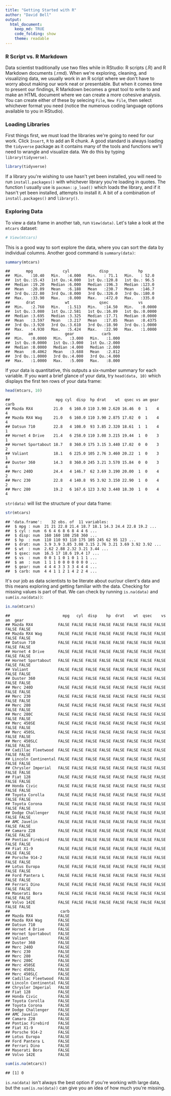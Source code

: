 ```yaml
---
title: "Getting Started with R"
author: "David Bell"
output: 
  html_document:
    keep_md: TRUE
    code_folding: show
    theme: readable
---
```


### R Script vs. R Markdown

Data scientist traditionally use two files while in RStudio: R scripts (.R) and R Markdown documents (.rmd). When we're exploring, cleaning, and visualizing data, we usually work in an R script where we don't have to worry about making our work neat or presentable. But when it comes time to present our findings, R Markdown becomes a great tool to write to and make an HTML document where we can create a more cohesive analysis. You can create either of these by selecing `File`, `New File`, then select whichever format you need (notice the numerous coding language options available to you in RStudio).

### Loading Libraries

First things first, we must load the libraries we're going to need for our work. Click `Insert`, `R` to add an R chunk. A good standard is always loading the `tidyverse` package as it contains many of the tools and functions we'll need to wrangle and visualize data. We do this by typing `library(tidyverse)`.


```r
library(tidyverse)
```

If a library you're wishing to use hasn't yet been installed, you will need to run `install.packages()` with whichever library you're loading in quotes. The function I usually use is `pacman::p_load()` which loads the library, and if it hasn't yet been installed, attempts to install it. A bit of a combination of `install.packages()` and `library()`.

### Exploring Data

To view a data frame in another tab, run `View(data)`. Let's take a look at the `mtcars` dataset:


```r
# View(mtcars)
```

This is a good way to sort explore the data, where you can sort the data by individual columns. Another good command is `summary(data)`:


```r
summary(mtcars)
```

```
##       mpg             cyl             disp             hp       
##  Min.   :10.40   Min.   :4.000   Min.   : 71.1   Min.   : 52.0  
##  1st Qu.:15.43   1st Qu.:4.000   1st Qu.:120.8   1st Qu.: 96.5  
##  Median :19.20   Median :6.000   Median :196.3   Median :123.0  
##  Mean   :20.09   Mean   :6.188   Mean   :230.7   Mean   :146.7  
##  3rd Qu.:22.80   3rd Qu.:8.000   3rd Qu.:326.0   3rd Qu.:180.0  
##  Max.   :33.90   Max.   :8.000   Max.   :472.0   Max.   :335.0  
##       drat             wt             qsec             vs        
##  Min.   :2.760   Min.   :1.513   Min.   :14.50   Min.   :0.0000  
##  1st Qu.:3.080   1st Qu.:2.581   1st Qu.:16.89   1st Qu.:0.0000  
##  Median :3.695   Median :3.325   Median :17.71   Median :0.0000  
##  Mean   :3.597   Mean   :3.217   Mean   :17.85   Mean   :0.4375  
##  3rd Qu.:3.920   3rd Qu.:3.610   3rd Qu.:18.90   3rd Qu.:1.0000  
##  Max.   :4.930   Max.   :5.424   Max.   :22.90   Max.   :1.0000  
##        am              gear            carb      
##  Min.   :0.0000   Min.   :3.000   Min.   :1.000  
##  1st Qu.:0.0000   1st Qu.:3.000   1st Qu.:2.000  
##  Median :0.0000   Median :4.000   Median :2.000  
##  Mean   :0.4062   Mean   :3.688   Mean   :2.812  
##  3rd Qu.:1.0000   3rd Qu.:4.000   3rd Qu.:4.000  
##  Max.   :1.0000   Max.   :5.000   Max.   :8.000
```
If your data is quantitative, this outputs a six-number summary for each variable. If you want a brief glance of your data, try `head(data, 10)` which displays the first ten rows of your data frame:


```r
head(mtcars, 10)
```

```
##                    mpg cyl  disp  hp drat    wt  qsec vs am gear carb
## Mazda RX4         21.0   6 160.0 110 3.90 2.620 16.46  0  1    4    4
## Mazda RX4 Wag     21.0   6 160.0 110 3.90 2.875 17.02  0  1    4    4
## Datsun 710        22.8   4 108.0  93 3.85 2.320 18.61  1  1    4    1
## Hornet 4 Drive    21.4   6 258.0 110 3.08 3.215 19.44  1  0    3    1
## Hornet Sportabout 18.7   8 360.0 175 3.15 3.440 17.02  0  0    3    2
## Valiant           18.1   6 225.0 105 2.76 3.460 20.22  1  0    3    1
## Duster 360        14.3   8 360.0 245 3.21 3.570 15.84  0  0    3    4
## Merc 240D         24.4   4 146.7  62 3.69 3.190 20.00  1  0    4    2
## Merc 230          22.8   4 140.8  95 3.92 3.150 22.90  1  0    4    2
## Merc 280          19.2   6 167.6 123 3.92 3.440 18.30  1  0    4    4
```
`str(data)` will list the structure of your data frame:


```r
str(mtcars)
```

```
## 'data.frame':	32 obs. of  11 variables:
##  $ mpg : num  21 21 22.8 21.4 18.7 18.1 14.3 24.4 22.8 19.2 ...
##  $ cyl : num  6 6 4 6 8 6 8 4 4 6 ...
##  $ disp: num  160 160 108 258 360 ...
##  $ hp  : num  110 110 93 110 175 105 245 62 95 123 ...
##  $ drat: num  3.9 3.9 3.85 3.08 3.15 2.76 3.21 3.69 3.92 3.92 ...
##  $ wt  : num  2.62 2.88 2.32 3.21 3.44 ...
##  $ qsec: num  16.5 17 18.6 19.4 17 ...
##  $ vs  : num  0 0 1 1 0 1 0 1 1 1 ...
##  $ am  : num  1 1 1 0 0 0 0 0 0 0 ...
##  $ gear: num  4 4 4 3 3 3 3 4 4 4 ...
##  $ carb: num  4 4 1 1 2 1 4 2 2 4 ...
```

It's our job as data scientists to be literate about our/our client's data and this means exploring and getting familiar with the data. Checking for missing values is part of that. We can check by running `is.na(data)` and `sum(is.na(data))`:


```r
is.na(mtcars)
```

```
##                       mpg   cyl  disp    hp  drat    wt  qsec    vs    am  gear
## Mazda RX4           FALSE FALSE FALSE FALSE FALSE FALSE FALSE FALSE FALSE FALSE
## Mazda RX4 Wag       FALSE FALSE FALSE FALSE FALSE FALSE FALSE FALSE FALSE FALSE
## Datsun 710          FALSE FALSE FALSE FALSE FALSE FALSE FALSE FALSE FALSE FALSE
## Hornet 4 Drive      FALSE FALSE FALSE FALSE FALSE FALSE FALSE FALSE FALSE FALSE
## Hornet Sportabout   FALSE FALSE FALSE FALSE FALSE FALSE FALSE FALSE FALSE FALSE
## Valiant             FALSE FALSE FALSE FALSE FALSE FALSE FALSE FALSE FALSE FALSE
## Duster 360          FALSE FALSE FALSE FALSE FALSE FALSE FALSE FALSE FALSE FALSE
## Merc 240D           FALSE FALSE FALSE FALSE FALSE FALSE FALSE FALSE FALSE FALSE
## Merc 230            FALSE FALSE FALSE FALSE FALSE FALSE FALSE FALSE FALSE FALSE
## Merc 280            FALSE FALSE FALSE FALSE FALSE FALSE FALSE FALSE FALSE FALSE
## Merc 280C           FALSE FALSE FALSE FALSE FALSE FALSE FALSE FALSE FALSE FALSE
## Merc 450SE          FALSE FALSE FALSE FALSE FALSE FALSE FALSE FALSE FALSE FALSE
## Merc 450SL          FALSE FALSE FALSE FALSE FALSE FALSE FALSE FALSE FALSE FALSE
## Merc 450SLC         FALSE FALSE FALSE FALSE FALSE FALSE FALSE FALSE FALSE FALSE
## Cadillac Fleetwood  FALSE FALSE FALSE FALSE FALSE FALSE FALSE FALSE FALSE FALSE
## Lincoln Continental FALSE FALSE FALSE FALSE FALSE FALSE FALSE FALSE FALSE FALSE
## Chrysler Imperial   FALSE FALSE FALSE FALSE FALSE FALSE FALSE FALSE FALSE FALSE
## Fiat 128            FALSE FALSE FALSE FALSE FALSE FALSE FALSE FALSE FALSE FALSE
## Honda Civic         FALSE FALSE FALSE FALSE FALSE FALSE FALSE FALSE FALSE FALSE
## Toyota Corolla      FALSE FALSE FALSE FALSE FALSE FALSE FALSE FALSE FALSE FALSE
## Toyota Corona       FALSE FALSE FALSE FALSE FALSE FALSE FALSE FALSE FALSE FALSE
## Dodge Challenger    FALSE FALSE FALSE FALSE FALSE FALSE FALSE FALSE FALSE FALSE
## AMC Javelin         FALSE FALSE FALSE FALSE FALSE FALSE FALSE FALSE FALSE FALSE
## Camaro Z28          FALSE FALSE FALSE FALSE FALSE FALSE FALSE FALSE FALSE FALSE
## Pontiac Firebird    FALSE FALSE FALSE FALSE FALSE FALSE FALSE FALSE FALSE FALSE
## Fiat X1-9           FALSE FALSE FALSE FALSE FALSE FALSE FALSE FALSE FALSE FALSE
## Porsche 914-2       FALSE FALSE FALSE FALSE FALSE FALSE FALSE FALSE FALSE FALSE
## Lotus Europa        FALSE FALSE FALSE FALSE FALSE FALSE FALSE FALSE FALSE FALSE
## Ford Pantera L      FALSE FALSE FALSE FALSE FALSE FALSE FALSE FALSE FALSE FALSE
## Ferrari Dino        FALSE FALSE FALSE FALSE FALSE FALSE FALSE FALSE FALSE FALSE
## Maserati Bora       FALSE FALSE FALSE FALSE FALSE FALSE FALSE FALSE FALSE FALSE
## Volvo 142E          FALSE FALSE FALSE FALSE FALSE FALSE FALSE FALSE FALSE FALSE
##                      carb
## Mazda RX4           FALSE
## Mazda RX4 Wag       FALSE
## Datsun 710          FALSE
## Hornet 4 Drive      FALSE
## Hornet Sportabout   FALSE
## Valiant             FALSE
## Duster 360          FALSE
## Merc 240D           FALSE
## Merc 230            FALSE
## Merc 280            FALSE
## Merc 280C           FALSE
## Merc 450SE          FALSE
## Merc 450SL          FALSE
## Merc 450SLC         FALSE
## Cadillac Fleetwood  FALSE
## Lincoln Continental FALSE
## Chrysler Imperial   FALSE
## Fiat 128            FALSE
## Honda Civic         FALSE
## Toyota Corolla      FALSE
## Toyota Corona       FALSE
## Dodge Challenger    FALSE
## AMC Javelin         FALSE
## Camaro Z28          FALSE
## Pontiac Firebird    FALSE
## Fiat X1-9           FALSE
## Porsche 914-2       FALSE
## Lotus Europa        FALSE
## Ford Pantera L      FALSE
## Ferrari Dino        FALSE
## Maserati Bora       FALSE
## Volvo 142E          FALSE
```

```r
sum(is.na(mtcars))
```

```
## [1] 0
```

`is.na(data)` isn't always the best option if you're working with large data, but the `sum(is.na(data))` can give you an idea of how much you're missing. 









